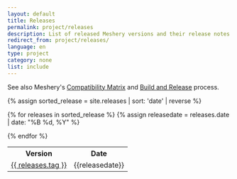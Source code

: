 ```yaml
---
layout: default
title: Releases
permalink: project/releases
description: List of released Meshery versions and their release notes.
redirect_from: project/releases/
language: en
type: project
category: none
list: include
---
```


See also Meshery's [Compatibility Matrix]({{site.baseurl}}/installation) and [Build and Release](/project/contributing/build-and-release) process.

{% assign sorted_release = site.releases | sort: 'date' | reverse %}

<table>
<tr><th> Version </th><th> Date </th></tr>

{% for releases in sorted_release %}
    {% assign releasedate = releases.date | date: "%B %d, %Y" %}
    <tr>
        <td style="text-align:center"> <a href="{{site.baseurl}}/{{page.permalink}}/{{ releases.tag }}">{{ releases.tag }}</a> </td>
        <td style="text-align:center"> {{releasedate}} </td>
    </tr>
{% endfor %}

</table>
